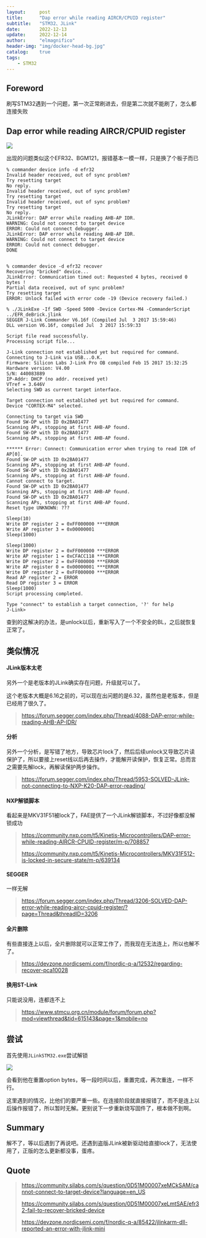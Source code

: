 ```yaml
---
layout:     post
title:      "Dap error while reading AIRCR/CPUID register"
subtitle:   "STM32、JLink"
date:       2022-12-13
update:     2022-12-14
author:     "elmagnifico"
header-img: "img/docker-head-bg.jpg"
catalog:    true
tags:
    - STM32
---
```


## Foreword

刷写STM32遇到一个问题，第一次正常刷进去，但是第二次就不能刷了，怎么都连接失败



## Dap error while reading AIRCR/CPUID register

![](https://img.elmagnifico.tech/static/upload/elmagnifico/image-20230227131328355.png)

出现的问题类似这个EFR32、BGM121，报错基本一模一样，只是换了个板子而已

```
% commander device info -d efr32
Invalid header received, out of sync problem?
Try resetting target
No reply.
Invalid header received, out of sync problem?
Try resetting target
Invalid header received, out of sync problem?
Try resetting target
No reply.
JLinkError: DAP error while reading AHB-AP IDR. 
WARNING: Could not connect to target device
ERROR: Could not connect debugger.
JLinkError: DAP error while reading AHB-AP IDR. 
WARNING: Could not connect to target device
ERROR: Could not connect debugger.
DONE
 
 
% commander device -d efr32 recover
Recovering "bricked" device...
JLinkError: Communication timed out: Requested 4 bytes, received 0 bytes ! 
Partial data received, out of sync problem?
Try resetting target
ERROR: Unlock failed with error code -19 (Device recovery failed.)
 
% ./JLinkExe -If SWD -Speed 5000 -Device Cortex-M4 -CommanderScript ../EFR_deBrick.jlink
SEGGER J-Link Commander V6.16f (Compiled Jul  3 2017 15:59:46)
DLL version V6.16f, compiled Jul  3 2017 15:59:33
 
Script file read successfully.
Processing script file...
 
J-Link connection not established yet but required for command.
Connecting to J-Link via USB...O.K.
Firmware: Silicon Labs J-Link Pro OB compiled Feb 15 2017 15:32:25
Hardware version: V4.00
S/N: 440083889
IP-Addr: DHCP (no addr. received yet)
VTref = 3.646V
Selecting SWD as current target interface.
 
Target connection not established yet but required for command.
Device "CORTEX-M4" selected.
 
Connecting to target via SWD
Found SW-DP with ID 0x2BA01477
Scanning APs, stopping at first AHB-AP found.
Found SW-DP with ID 0x2BA01477
Scanning APs, stopping at first AHB-AP found.
 
****** Error: Connect: Communication error when trying to read IDR of AP[0].
Found SW-DP with ID 0x2BA01477
Scanning APs, stopping at first AHB-AP found.
Found SW-DP with ID 0x2BA01477
Scanning APs, stopping at first AHB-AP found.
Cannot connect to target.
Found SW-DP with ID 0x2BA01477
Scanning APs, stopping at first AHB-AP found.
Found SW-DP with ID 0x2BA01477
Scanning APs, stopping at first AHB-AP found.
Reset type UNKNOWN: ???
 
Sleep(10)
Write DP register 2 = 0xFF000000 ***ERROR
Write AP register 3 = 0x00000001
Sleep(1000)
 
Sleep(1000)
Write DP register 2 = 0xFF000000 ***ERROR
Write AP register 1 = 0xCFACC118 ***ERROR
Write DP register 2 = 0xFF000000 ***ERROR
Write AP register 0 = 0x00000001 ***ERROR
Write DP register 2 = 0xFF000000 ***ERROR
Read AP register 2 = ERROR
Read DP register 3 = ERROR
Sleep(1000)
Script processing completed.
 
Type "connect" to establish a target connection, '?' for help
J-Link>
```

查到的这解决的办法，是unlock以后，重新写入了一个不安全的BL，之后就恢复正常了。



## 类似情况



#### JLink版本太老

另外一个是老版本的JLink确实存在问题，升级就可以了。

这个老版本大概是6.16之前的，可以现在出问题的是6.32，虽然也是老版本，但是已经用了很久了。

> https://forum.segger.com/index.php/Thread/4088-DAP-error-while-reading-AHB-AP-IDR/



#### 分析

另外一个分析，是写错了地方，导致芯片lock了，然后后续unlock又导致芯片读保护了，所以要接上reset线以后再去操作，才能解开读保护，恢复正常。总而言之需要先解lock，再解读保护两步操作。

> https://forum.segger.com/index.php/Thread/5953-SOLVED-JLink-not-connecting-to-NXP-K20-DAP-error-reading/



#### NXP解锁脚本

看起来是MKV31F51被lock了，FAE提供了一个JLink解锁脚本，不过好像都没解锁成功

> https://community.nxp.com/t5/Kinetis-Microcontrollers/DAP-error-while-reading-AIRCR-CPUID-register/m-p/708857
>
> https://community.nxp.com/t5/Kinetis-Microcontrollers/MKV31F512-is-locked-in-secure-state/m-p/639134



#### SEGGER

一样无解

> https://forum.segger.com/index.php/Thread/3206-SOLVED-DAP-error-while-reading-aircr-cpuid-register/?page=Thread&threadID=3206



#### 全片删除

有些直接连上以后，全片删除就可以正常工作了，而我现在无法连上，所以也解不了。

> https://devzone.nordicsemi.com/f/nordic-q-a/12532/regarding-recover-pca10028



#### 换用ST-Link

只能说没用，连都连不上

> https://www.stmcu.org.cn/module/forum/forum.php?mod=viewthread&tid=615143&page=1&mobile=no



## 尝试

首先使用`JLinkSTM32.exe`尝试解锁

![](https://img.elmagnifico.tech/static/upload/elmagnifico/202212140938967.png)

会看到他在重置option bytes，等一段时间以后，重置完成，再次重连，一样不行。

这里遇到的情况，比他们的要严重一些。在连接阶段就直接报错了，而不是连上以后操作报错了，所以暂时无解。更别说下一步重新烧写固件了，根本做不到啊。



## Summary

解不了，等以后遇到了再说吧。还遇到盗版JLink被新驱动给直接lock了，无法使用了，正版的怎么更新都没事，蛋疼。



## Quote

> https://community.silabs.com/s/question/0D51M00007xeMCkSAM/cannot-connect-to-target-device?language=en_US
>
> https://community.silabs.com/s/question/0D51M00007xeLmtSAE/efr32-fail-to-recover-bricked-device
>
> https://devzone.nordicsemi.com/f/nordic-q-a/85422/jlinkarm-dll-reported-an-error-with-jlink-mini



